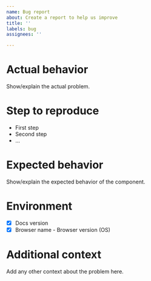 ```yaml
---
name: Bug report
about: Create a report to help us improve
title: ''
labels: bug
assignees: ''

---
```


# Actual behavior

Show/explain the actual problem.

# Step to reproduce

* First step
* Second step
* ...

# Expected behavior

Show/explain the expected behavior of the component.

# Environment
* [x] Docs version
* [x] Browser name - Browser version (OS)

# Additional context

Add any other context about the problem here.
